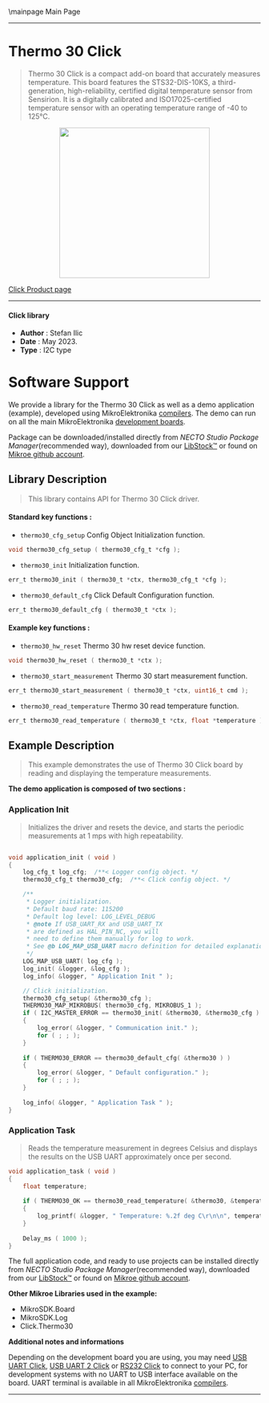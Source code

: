 \mainpage Main Page

---
# Thermo 30 Click

> Thermo 30 Click is a compact add-on board that accurately measures temperature. This board features the STS32-DIS-10KS, a third-generation, high-reliability, certified digital temperature sensor from Sensirion. It is a digitally calibrated and ISO17025-certified temperature sensor with an operating temperature range of -40 to 125°C. 

<p align="center">
  <img src="https://download.mikroe.com/images/click_for_ide/thermo30_click.png" height=300px>
</p>

[Click Product page](https://www.mikroe.com/thermo-30-click)

---


#### Click library

- **Author**        : Stefan Ilic
- **Date**          : May 2023.
- **Type**          : I2C type


# Software Support

We provide a library for the Thermo 30 Click
as well as a demo application (example), developed using MikroElektronika
[compilers](https://www.mikroe.com/necto-studio).
The demo can run on all the main MikroElektronika [development boards](https://www.mikroe.com/development-boards).

Package can be downloaded/installed directly from *NECTO Studio Package Manager*(recommended way), downloaded from our [LibStock&trade;](https://libstock.mikroe.com) or found on [Mikroe github account](https://github.com/MikroElektronika/mikrosdk_click_v2/tree/master/clicks).

## Library Description

> This library contains API for Thermo 30 Click driver.

#### Standard key functions :

- `thermo30_cfg_setup` Config Object Initialization function.
```c
void thermo30_cfg_setup ( thermo30_cfg_t *cfg );
```

- `thermo30_init` Initialization function.
```c
err_t thermo30_init ( thermo30_t *ctx, thermo30_cfg_t *cfg );
```

- `thermo30_default_cfg` Click Default Configuration function.
```c
err_t thermo30_default_cfg ( thermo30_t *ctx );
```

#### Example key functions :

- `thermo30_hw_reset` Thermo 30 hw reset device function.
```c
void thermo30_hw_reset ( thermo30_t *ctx );
```

- `thermo30_start_measurement` Thermo 30 start measurement function.
```c
err_t thermo30_start_measurement ( thermo30_t *ctx, uint16_t cmd );
```

- `thermo30_read_temperature` Thermo 30 read temperature function.
```c
err_t thermo30_read_temperature ( thermo30_t *ctx, float *temperature );
```

## Example Description

> This example demonstrates the use of Thermo 30 Click board by reading and displaying
  the temperature measurements.

**The demo application is composed of two sections :**

### Application Init

> Initializes the driver and resets the device, and
  starts the periodic measurements at 1 mps with high repeatability.

```c

void application_init ( void ) 
{
    log_cfg_t log_cfg;  /**< Logger config object. */
    thermo30_cfg_t thermo30_cfg;  /**< Click config object. */

    /** 
     * Logger initialization.
     * Default baud rate: 115200
     * Default log level: LOG_LEVEL_DEBUG
     * @note If USB_UART_RX and USB_UART_TX 
     * are defined as HAL_PIN_NC, you will 
     * need to define them manually for log to work. 
     * See @b LOG_MAP_USB_UART macro definition for detailed explanation.
     */
    LOG_MAP_USB_UART( log_cfg );
    log_init( &logger, &log_cfg );
    log_info( &logger, " Application Init " );

    // Click initialization.
    thermo30_cfg_setup( &thermo30_cfg );
    THERMO30_MAP_MIKROBUS( thermo30_cfg, MIKROBUS_1 );
    if ( I2C_MASTER_ERROR == thermo30_init( &thermo30, &thermo30_cfg ) ) 
    {
        log_error( &logger, " Communication init." );
        for ( ; ; );
    }
   
    if ( THERMO30_ERROR == thermo30_default_cfg( &thermo30 ) )
    {
        log_error( &logger, " Default configuration." );
        for ( ; ; );
    }
    
    log_info( &logger, " Application Task " );
}

```

### Application Task

> Reads the temperature measurement in degrees Celsius and displays the results on the USB UART
  approximately once per second.

```c
void application_task ( void ) 
{
    float temperature;
    
    if ( THERMO30_OK == thermo30_read_temperature( &thermo30, &temperature ) )
    {
        log_printf( &logger, " Temperature: %.2f deg C\r\n\n", temperature );
    }
    
    Delay_ms ( 1000 );
}

```

The full application code, and ready to use projects can be installed directly from *NECTO Studio Package Manager*(recommended way), downloaded from our [LibStock&trade;](https://libstock.mikroe.com) or found on [Mikroe github account](https://github.com/MikroElektronika/mikrosdk_click_v2/tree/master/clicks).

**Other Mikroe Libraries used in the example:**

- MikroSDK.Board
- MikroSDK.Log
- Click.Thermo30

**Additional notes and informations**

Depending on the development board you are using, you may need
[USB UART Click](https://www.mikroe.com/usb-uart-click),
[USB UART 2 Click](https://www.mikroe.com/usb-uart-2-click) or
[RS232 Click](https://www.mikroe.com/rs232-click) to connect to your PC, for
development systems with no UART to USB interface available on the board. UART
terminal is available in all MikroElektronika
[compilers](https://shop.mikroe.com/compilers).

---
